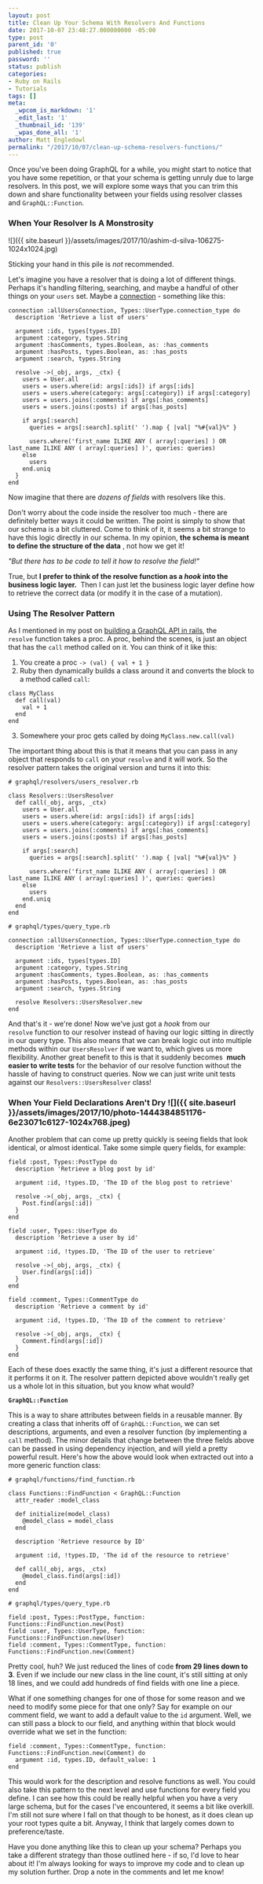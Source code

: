 ```yaml
---
layout: post
title: Clean Up Your Schema With Resolvers And Functions
date: 2017-10-07 23:48:27.000000000 -05:00
type: post
parent_id: '0'
published: true
password: ''
status: publish
categories:
- Ruby on Rails
- Tutorials
tags: []
meta:
  _wpcom_is_markdown: '1'
  _edit_last: '1'
  _thumbnail_id: '139'
  _wpas_done_all: '1'
author: Matt Engledowl
permalink: "/2017/10/07/clean-up-schema-resolvers-functions/"
---
```

Once you've been doing GraphQL for a while, you might start to notice that you have some repetition, or that your schema is getting unruly due to large resolvers. In this post, we will explore some ways that you can trim this down and share functionality between your fields using resolver classes and `GraphQL::Function`.

### When Your Resolver Is A Monstrosity

![]({{ site.baseurl }}/assets/images/2017/10/ashim-d-silva-106275-1024x1024.jpg)

Sticking your hand in this pile is _not_ recommended.

Let's imagine you have a resolver that is doing a lot of different things. Perhaps it's handling filtering, searching, and maybe a handful of other things on your `users`&nbsp;set. Maybe a [connection](/2017/09/24/graphql-connections-rails/) - something like this:

```
connection :allUsersConnection, Types::UserType.connection_type do
  description 'Retrieve a list of users'

  argument :ids, types[types.ID]
  argument :category, types.String
  argument :hasComments, types.Boolean, as: :has_comments
  argument :hasPosts, types.Boolean, as: :has_posts
  argument :search, types.String

  resolve ->(_obj, args, _ctx) {
    users = User.all
    users = users.where(id: args[:ids]) if args[:ids]
    users = users.where(category: args[:category]) if args[:category]
    users = users.joins(:comments) if args[:has_comments]
    users = users.joins(:posts) if args[:has_posts]

    if args[:search]
      queries = args[:search].split(' ').map { |val| "%#{val}%" }

      users.where('first_name ILIKE ANY ( array[:queries] ) OR last_name ILIKE ANY ( array[:queries] )', queries: queries)
    else
      users
    end.uniq
  }
end
```

Now imagine that there are _dozens of fields_ with resolvers like this.

Don't worry about the code inside the resolver too much - there are definitely better ways it could be written. The point is simply to show that our schema is a bit cluttered. Come to think of it, it seems a bit strange to have this logic directly in our schema. In my opinion, **the schema is meant to define the&nbsp;structure of the data** , not how we get it!

_"But there has to be code to tell it how to resolve the field!"_

True, but **I prefer to think of the resolve function as a _hook_ into the business logic layer.** &nbsp;Then I can just let the business logic layer define how to retrieve the correct data (or modify it in the case of a mutation).

### Using The Resolver Pattern

As I mentioned in my post on [building a GraphQL API in rails](/2017/09/04/building-a-graphql-api-in-rails/), the `resolve`&nbsp;function takes a proc. A proc, behind the scenes, is just an object that has the `call`&nbsp;method called on it. You can think of it like this:

1. You create a proc `-> (val) { val + 1 }`
2. Ruby then dynamically builds a class around it and converts the block to a method called `call`:
```
class MyClass
  def call(val)
    val + 1
  end
end
```
3. Somewhere your proc gets called by doing `MyClass.new.call(val)`

The important thing about this is that it means that you can pass in any object that responds to `call`&nbsp;on your `resolve`&nbsp;and it will work. So the resolver pattern takes the original version and turns it into this:

```
# graphql/resolvers/users_resolver.rb

class Resolvers::UsersResolver
  def call(_obj, args, _ctx)
    users = User.all
    users = users.where(id: args[:ids]) if args[:ids]
    users = users.where(category: args[:category]) if args[:category]
    users = users.joins(:comments) if args[:has_comments]
    users = users.joins(:posts) if args[:has_posts]

    if args[:search]
      queries = args[:search].split(' ').map { |val| "%#{val}%" }

      users.where('first_name ILIKE ANY ( array[:queries] ) OR last_name ILIKE ANY ( array[:queries] )', queries: queries)
    else
      users
    end.uniq
  end
end

# graphql/types/query_type.rb

connection :allUsersConnection, Types::UserType.connection_type do
  description 'Retrieve a list of users'

  argument :ids, types[types.ID]
  argument :category, types.String
  argument :hasComments, types.Boolean, as: :has_comments
  argument :hasPosts, types.Boolean, as: :has_posts
  argument :search, types.String

  resolve Resolvers::UsersResolver.new
end
```

And that's it - we're done! Now we've just got a&nbsp;_hook_ from our `resolve`&nbsp;function to our resolver instead of having our logic sitting in directly in our query type. This also means that we can break logic out into multiple methods within our `UsersResolver`&nbsp;if we want to, which gives us more flexibility. Another great benefit to this is that it suddenly becomes&nbsp; **much easier to write tests** for the behavior of our resolve function without the hassle of having to construct queries. Now we can just write unit tests against our `Resolvers::UsersResolver`&nbsp;class!

### When Your Field Declarations Aren't Dry ![]({{ site.baseurl }}/assets/images/2017/10/photo-1444384851176-6e23071c6127-1024x768.jpeg)

Another problem that can come up pretty quickly is seeing fields that look identical, or almost identical. Take some simple query fields, for example:

```
field :post, Types::PostType do
  description 'Retrieve a blog post by id'

  argument :id, !types.ID, 'The ID of the blog post to retrieve'

  resolve ->(_obj, args, _ctx) {
    Post.find(args[:id])
  }
end

field :user, Types::UserType do
  description 'Retrieve a user by id'

  argument :id, !types.ID, 'The ID of the user to retrieve'

  resolve ->(_obj, args, _ctx) {
    User.find(args[:id])
  }
end

field :comment, Types::CommentType do
  description 'Retrieve a comment by id'

  argument :id, !types.ID, 'The ID of the comment to retrieve'

  resolve ->(_obj, args, _ctx) {
    Comment.find(args[:id])
  }
end
```

Each of these does exactly the same thing, it's just a different resource that it performs it on it. The resolver pattern depicted above wouldn't really get us a whole lot in this situation, but you know what would?

**`GraphQL::Function`**

This is a way to share attributes between fields in a reusable manner. By creating a class that inherits off of `GraphQL::Function`, we can set descriptions, arguments, and even a resolver function (by implementing a `call`&nbsp;method). The minor details that change between the three fields above can be passed in using dependency injection, and will yield a pretty powerful result. Here's how the above would look when extracted out into a more generic function class:

```
# graphql/functions/find_function.rb

class Functions::FindFunction < GraphQL::Function
  attr_reader :model_class

  def initialize(model_class)
    @model_class = model_class
  end

  description 'Retrieve resource by ID'

  argument :id, !types.ID, 'The id of the resource to retrieve'

  def call(_obj, args, _ctx)
    @model_class.find(args[:id])
  end
end

# graphql/types/query_type.rb

field :post, Types::PostType, function: Functions::FindFunction.new(Post)
field :user, Types::UserType, function: Functions::FindFunction.new(User)
field :comment, Types::CommentType, function: Functions::FindFunction.new(Comment)
```

Pretty cool, huh? We just reduced the lines of code **from 29 lines down to 3**. Even if we include our new class in the line count, it's still sitting at only 18 lines, and we could add hundreds of find fields with one line a piece.

What if one something changes for one of those for some reason and we need to modify some piece for that one only? Say for example on our comment field, we want to add a default value to the `id`&nbsp;argument. Well, we can still pass a block to our field, and anything within that block would override what we set in the function:

```
field :comment, Types::CommentType, function: Functions::FindFunction.new(Comment) do
  argument :id, types.ID, default_value: 1
end
```

This would work for the description and resolve functions as well. You could also take this pattern to the next level and use functions for every field you define. I can see how this could be really helpful when you have a very large schema, but for the cases I've encountered, it seems a bit like overkill. I'm still not sure where I fall on that though to be honest, as it does clean up your root types quite a bit. Anyway, I think that largely comes down to preference/taste.

Have you done anything like this to clean up your schema? Perhaps you take a different strategy than those outlined here - if so, I'd love to hear about it! I'm always looking for ways to improve my code and to clean up my solution further. Drop a note in the comments and let me know!

